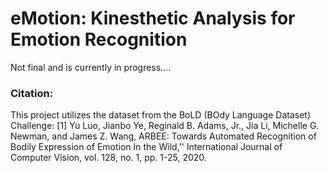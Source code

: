 # eMotion: Kinesthetic Analysis for Emotion Recognition

Not final and is currently in progress....

### Citation:
This project utilizes the dataset from the BoLD (BOdy Language Dataset) Challenge:
[1] Yu Luo, Jianbo Ye, Reginald B. Adams, Jr., Jia Li, Michelle G. Newman, and James Z. Wang, ARBEE: Towards Automated Recognition of Bodily Expression of Emotion In the Wild,'' International Journal of Computer Vision, vol. 128, no. 1, pp. 1-25, 2020.
